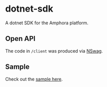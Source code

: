 # dotnet-sdk
A dotnet SDK for the Amphora platform.

## Open API

The code in `/client` was produced via [NSwag](https://github.com/RicoSuter/NSwag). 


## Sample

Check out the [sample here](sample/program.cs).